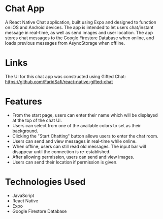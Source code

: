 # Chat App
A React Native Chat application, built using Expo and designed to function on iOS and Android devices. The app is intended to let users chat/instant message in real-time, as well as send images and user location. The app stores chat messages to the Google Firestore Database when online, and loads previous messages from AsyncStorage when offline. 

# Links
The UI for this chat app was constructed using Gifted Chat:
https://github.com/FaridSafi/react-native-gifted-chat


# Features
* From the start page, users can enter their name which will be displayed at the top of the chat UI.
* Users can select from one of the available colors to set as their background.
* Clicking the "Start Chatting" button allows users to enter the chat room.
* Users can send and view messages in real-time while online.
* When offline, users can still read old messages. The input bar will disappear until the connection is re-established.
* After allowing permission, users can send and view images.
* Users can send their location if permission is given.



# Technologies Used
* JavaScript
* React Native
* Expo 
* Google Firestore Database